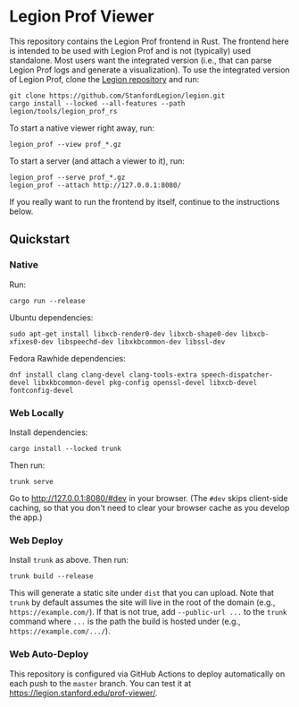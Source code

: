 # Legion Prof Viewer

This repository contains the Legion Prof frontend in Rust. The frontend here is
intended to be used with Legion Prof and is not (typically) used
standalone. Most users want the integrated version (i.e., that can parse Legion
Prof logs and generate a visualization). To use the integrated version of
Legion Prof, clone the [Legion
repository](https://github.com/StanfordLegion/legion) and run:

```
git clone https://github.com/StanfordLegion/legion.git
cargo install --locked --all-features --path legion/tools/legion_prof_rs
```

To start a native viewer right away, run:

```
legion_prof --view prof_*.gz
```

To start a server (and attach a viewer to it), run:

```
legion_prof --serve prof_*.gz
legion_prof --attach http://127.0.0.1:8080/
```

If you really want to run the frontend by itself, continue to the instructions
below.

## Quickstart

### Native

Run:

```
cargo run --release
```

Ubuntu dependencies:

```
sudo apt-get install libxcb-render0-dev libxcb-shape0-dev libxcb-xfixes0-dev libspeechd-dev libxkbcommon-dev libssl-dev
```

Fedora Rawhide dependencies:

```
dnf install clang clang-devel clang-tools-extra speech-dispatcher-devel libxkbcommon-devel pkg-config openssl-devel libxcb-devel fontconfig-devel
```

### Web Locally

Install dependencies:

```
cargo install --locked trunk
```

Then run:

```
trunk serve
```

Go to <http://127.0.0.1:8080/#dev> in your browser. (The `#dev` skips
client-side caching, so that you don't need to clear your browser cache as you
develop the app.)

### Web Deploy

Install `trunk` as above. Then run:

```
trunk build --release
```

This will generate a static site under `dist` that you can upload. Note that
`trunk` by default assumes the site will live in the root of the domain (e.g.,
`https://example.com/`). If that is not true, add `--public-url ...` to the
`trunk` command where `...` is the path the build is hosted under (e.g.,
`https://example.com/.../`).

### Web Auto-Deploy

This repository is configured via GitHub Actions to deploy automatically on
each push to the `master` branch. You can test it at
<https://legion.stanford.edu/prof-viewer/>.
